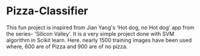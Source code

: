 # Pizza-Classifier
This fun project is inspired from Jian Yang's 'Hot dog, no Hot dog' app from the series- 'Silicon Valley'. It is a very simple project done with SVM algorithm in Scikit learn.
Here. nearly 1500 training images have been used where, 600 are of Pizza and 900 are of no pizza.
